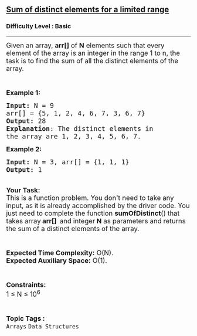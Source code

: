 <h2><a href="https://practice.geeksforgeeks.org/problems/sum-of-distinct-elements-15115/1?page=1&difficulty[]=-1&status[]=unsolved&category[]=Arrays&sortBy=submissions">Sum of distinct elements for a limited range</a></h2><h3>Difficulty Level : Basic</h3><hr><div class="problems_problem_content__Xm_eO"><p><span style="font-size:18px">Given an array, <strong>arr[]</strong> of <strong>N</strong> elements such that every element of the array is an integer in the range 1 to n, the task is to find the sum of all the distinct elements of the array.</span></p>

<p>&nbsp;</p>

<p><span style="font-size:18px"><strong>Example 1:</strong></span></p>

<pre><span style="font-size:18px"><strong>Input: </strong>N = 9
arr[] = {5, 1, 2, 4, 6, 7, 3, 6, 7}
<strong>Output:</strong> 28
<strong>Explanation</strong>: The distinct elements in 
the array are 1, 2, 3, 4, 5, 6, 7.</span></pre>

<p><span style="font-size:18px"><strong>Example 2:</strong></span></p>

<pre><span style="font-size:18px"><strong>Input: </strong>N = 3, arr[] = {1, 1, 1}
<strong>Output:</strong> 1

</span></pre>

<p><span style="font-size:18px"><strong>Your Task:</strong><br>
This is a function problem. You don't need to take any input, as it is already accomplished by the driver code. You just need to complete the function <strong>sumOfDistinct</strong>() that takes array<strong> arr[]&nbsp; </strong>and integer<strong> N</strong> as parameters and returns the sum of a distinct elements of the array.</span></p>

<p>&nbsp;</p>

<p><span style="font-size:18px"><strong>Expected Time Complexity:</strong> O(N).<br>
<strong>Expected Auxiliary Space:</strong> O(1).</span></p>

<p>&nbsp;</p>

<p><span style="font-size:18px"><strong>Constraints:</strong><br>
1 ≤ N ≤ 10<sup>6</sup></span></p>
</div><br><p><span style=font-size:18px><strong>Topic Tags : </strong><br><code>Arrays</code>&nbsp;<code>Data Structures</code>&nbsp;